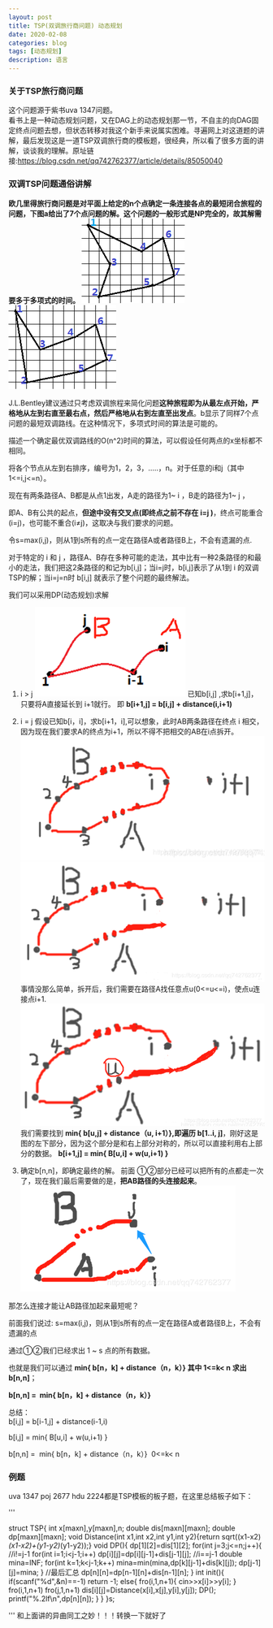```yaml
---
layout: post
title: TSP(双调旅行商问题) 动态规划
date: 2020-02-08
categories: blog
tags: [动态规划]
description: 语言
---
```


### 关于TSP旅行商问题
这个问题源于紫书uva 1347问题。<br>
看书上是一种动态规划问题，又在DAG上的动态规划那一节，不自主的向DAG固定终点问题去想，但状态转移对我这个新手来说属实困难。寻遍网上对这道题的讲解，最后发现这是一道TSP双调旅行商的模板题，很经典，所以看了很多方面的讲解，谈谈我的理解。原址链接:<https://blog.csdn.net/qq742762377/article/details/85050040>

### 双调TSP问题通俗讲解
**欧几里得旅行商问题是对平面上给定的n个点确定一条连接各点的最短闭合旅程的问题，下图a给出了7个点问题的解。这个问题的一般形式是NP完全的，故其解需要多于多项式的时间。**
![tsp1](/img/tsp1.png) ![tsp2](/img/tsp2.png)


J.L.Bentley建议通过只考虑双调旅程来简化问题**这种旅程即为从最左点开始，严格地从左到右直至最右点，然后严格地从右到左直至出发点**。b显示了同样7个点问题的最短双调路线。在这种情况下，多项式时间的算法是可能的。

描述一个确定最优双调路线的O(n^2)时间的算法，可以假设任何两点的x坐标都不相同。


将各个节点从左到右排序，编号为1，2，3，.....，n。对于任意的i和j（其中1<=i,j<=n）。

现在有两条路径A、B都是从点1出发，A走的路径为1~ i ，B走的路径为1~ j ，

即A、B有公共的起点，**但途中没有交叉点(即终点之前不存在 i=j )**，终点可能重合(i=j)，也可能不重合(i≠j)，这取决与我们要求的问题。

令s=max(i,j)，则从1到s所有的点一定在路径A或者路径B上，不会有遗漏的点.

对于特定的 i 和 j ，路径A、B存在多种可能的走法，其中比有一种2条路径的和最小的走法，我们把这2条路径的和记为b[i,j]；当i=j时，b[i,j]表示了从1到 i 的双调TSP的解；当i=j=n时 b[i,j] 就表示了整个问题的最终解法。

我们可以采用DP(动态规划)求解

1. i > j 
  ![tsp3](/img/tsp3.png)
  已知b[i,j] ,求b[i+1,j]，只要将A直接延长到 i+1就行。
  即 **b[i+1,j] = b[i,j] + distance(i,i+1)**

2. i = j 
  假设已知b[i，i]，求b[i+1，i],可以想象，此时AB两条路径在终点 i 相交，因为现在我们要求A的终点为i+1，所以不得不把相交的AB在i点拆开。 
  ![tsp4](/img/tsp4.png)
  ![tsp5](/img/tsp5.png)
  事情没那么简单，拆开后，我们需要在路径A找任意点u(0<=u<=i)，使点u连接点i+1.
  ![tsp6](/img/tsp6.png)
  我们需要找到 **min{ b[u,j] + distance（u, i+1）},即遍历 b[1..i, j]**，刚好这是图的左下部分，因为这个部分是和右上部分对称的，所以可以直接利用右上部分的数据。
  **b[i+1,j] = min{ B[u,i] + w(u,i+1) }**

3. 确定b[n,n]，即确定最终的解。
  前面 ①②部分已经可以把所有的点都走一次了，现在我们最后需要做的是，**把AB路径的头连接起来**。
  ![tsp7](/img/tsp7.png)

那怎么连接才能让AB路径加起来最短呢？

前面我们说过: s=max(i,j)，则从1到s所有的点一定在路径A或者路径B上，不会有遗漏的点

通过①②我们已经求出 1 ~ s 点的所有数据。

也就是我们可以通过 **min{ b[n，k] + distance（n，k）} 其中 1<=k< n 求出b[n,n]**；

**b[n,n] =  min{ b[n，k] + distance（n，k）}**

总结：<br>
b[i,j] = b[i-1,j] + distance(i-1,i) 

b[i,j] = min{ B[u,i] + w(u,i+1) } 

b[n,n] =  min{ b[n，k] + distance（n，k）}  0<=k< n



### 例题
uva 1347 poj 2677 hdu 2224都是TSP模板的板子题，在这里总结板子如下：

'''

struct TSP{
int x[maxn],y[maxn],n;
double dis[maxn][maxn];
double dp[maxn][maxn];
void Distance(int x1,int x2,int y1,int y2){return sqrt((x1-x2)*(x1-x2)+(y1-y2)*(y1-y2));}
void DP(){
    dp[1][2]=dis[1][2];
     for(int j=3;j<=n;j++){
        //i!=j-1
         for(int i=1;i<j-1;i++)
            dp[i][j]=dp[i][j-1]+dis[j-1][j];
            //i==j-1
            double mina=INF;
            for(int k=1;k<j-1;k++)
                mina=min(mina,dp[k][j-1]+dis[k][j]);
            dp[j-1][j]=mina;
        }
       //最后汇总
        dp[n][n]=dp[n-1][n]+dis[n-1][n];
    }
    int init(){
        if(scanf("%d",&n)==-1)
            return -1;
        else{
            fro(i,1,n+1){
                cin>>x[i]>>y[i];
            }
            fro(i,1,n+1)
                fro(j,1,n+1)
                    dis[i][j]=Distance(x[i],x[j],y[i],y[j]);
            DP();
            printf("%.2lf\n",dp[n][n]);
        }
    }
}s;

'''
和上面讲的异曲同工之妙！！！转换一下就好了